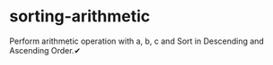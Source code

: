 # sorting-arithmetic
Perform arithmetic operation with a, b, c and Sort in Descending and Ascending Order.✔ 
